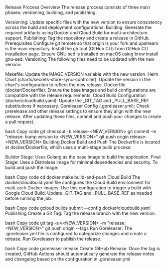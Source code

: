 Release Process
Overview
The release process consists of three main phases: versioning, building, and publishing.

Versioning: Update specific files with the new version to ensure consistency across the build and deployment configurations.
Building: Generate the required artifacts using Docker and Cloud Build for multi-architecture support.
Publishing: Tag the repository and create a release in GitHub.
Prerequisites
Configure git remote so that origin is your fork and upstream is the main repository.
Install the gh tool (GitHub CLI) from GitHub CLI installation page.
Ensure GNU sed is installed on macOS using brew install gnu-sed.
Versioning
The following files need to be updated with the new version:

Makefile: Update the IMAGE_VERSION variable with the new version.
Helm Chart (charts/secrets-store-sync-controller): Update the version in the chart's configuration to reflect the new release.
Dockerfile (docker/Dockerfile): Ensure the base images and build configurations are compatible with the release requirements.
Cloud Build Configuration (docker/cloudbuild.yaml): Update the _GIT_TAG and _PULL_BASE_REF substitutions if necessary.
Goreleaser Config (.goreleaser.yml): Check prerelease and other release settings to ensure they align with the new release.
After updating these files, commit and push your changes to create a pull request.

bash
Copy code
git checkout -b release-<NEW_VERSION>
git commit -m "release: bump version to <NEW_VERSION>"
git push origin release-<NEW_VERSION>
Building
Docker Build and Push
The Dockerfile is located at docker/Dockerfile, which uses a multi-stage build process:

Builder Stage: Uses Golang as the base image to build the application.
Final Stage: Uses a Distroless image for minimal dependencies and security.
To build and push the image:

bash
Copy code
cd docker
make build-and-push
Cloud Build
The docker/cloudbuild.yaml file configures the Cloud Build environment for multi-arch Docker images. Use this configuration to trigger a build with Google Cloud Build. Update _GIT_TAG and _PULL_BASE_REF as needed before running the job.

bash
Copy code
gcloud builds submit --config docker/cloudbuild.yaml
Publishing
Create a Git Tag: Tag the release branch with the new version.

bash
Copy code
git tag -a v<NEW_VERSION> -m "release: <NEW_VERSION>"
git push origin --tags
Run Goreleaser: The .goreleaser.yml file is configured to categorize changes and create a release. Run Goreleaser to publish the release.

bash
Copy code
goreleaser release
Create GitHub Release: Once the tag is created, GitHub Actions should automatically generate the release notes and changelog based on the configuration in .goreleaser.yml




